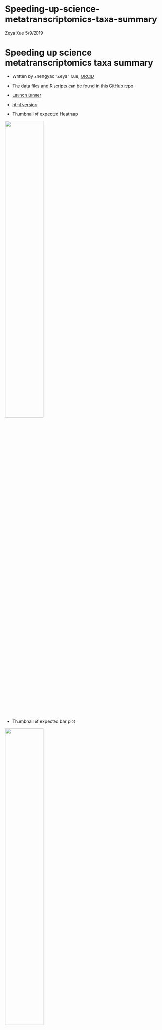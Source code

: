 Speeding-up-science-metatranscriptomics-taxa-summary
================
Zeya Xue
5/9/2019

Speeding up science metatranscriptomics taxa summary
====================================================

-   Written by Zhengyao "Zeya" Xue, [ORCID](https://orcid.org/0000-0002-4930-8212)
-   The data files and R scripts can be found in this [GitHub repo](https://github.com/zeyaxue/speeding-up-science-binder)
-   [Launch Binder](https://mybinder.org/v2/gh/zeyaxue/speeding-up-science-binder/master?urlpath=rstudio)
-   [html version](https://github.com/zeyaxue/speeding-up-science-binder/blob/master/taxa-summary.md)

-   Thumbnail of expected Heatmap

<img src="https://raw.githubusercontent.com/zeyaxue/speeding-up-science-binder/master/figs/taxa_heat_thumb.png" width="50%" />

-   Thumbnail of expected bar plot

<img src="https://raw.githubusercontent.com/zeyaxue/speeding-up-science-binder/master/figs/unnamed-chunk-8-1.png" width="50%" />

-   P.S. The demonstration shown here is using data from [this paper](https://aem.asm.org/content/84/1/e02026-17.short)

Introduction
------------

The starting point of the workflow is + A count table, normalized or not. Looks like this:

    ##      CDS_ID     Low_A    Low_B   High_A   High_B
    ## 1   CDS_100 10.980509 8.364332 28.15585 0.000000
    ## 2 CDS_10011  2.284764 1.522854 10.25240 0.000000
    ## 3 CDS_10013  9.833839 6.554506  0.00000 0.000000
    ## 4 CDS_10015  7.194288 2.501831  0.00000 0.000000
    ## 5 CDS_10016  0.000000 0.000000 44.98916 0.000000
    ## 6 CDS_10017 18.738610 6.516398  0.00000 7.725487

-   A annotation or taxonomy table

<!-- -->

    ##      CDS_ID KO_ID  Domain        Phylum           Class              Order
    ## 1  CDS_2383  <NA> Archaea Euryarchaeota    Methanococci    Methanococcales
    ## 2  CDS_4184  <NA> Archaea Euryarchaeota Methanomicrobia  Methanosarcinales
    ## 3  CDS_6601  <NA> Archaea Euryarchaeota Methanomicrobia  Methanosarcinales
    ## 4  CDS_6904  <NA> Archaea Euryarchaeota    Methanococci    Methanococcales
    ## 5  CDS_7927  <NA> Archaea Euryarchaeota    Halobacteria       Natrialbales
    ## 6 CDS_15355  <NA> Archaea Euryarchaeota Methanomicrobia Methanomicrobiales
    ##                  Family              Genus                     Species
    ## 1 Methanocaldococcaceae Methanocaldococcus Methanocaldococcus_infernus
    ## 2    Methanosarcinaceae     Methanosarcina      Methanosarcina_barkeri
    ## 3    Methanosarcinaceae     Methanosarcina      Methanosarcina_barkeri
    ## 4      Methanococcaceae      Methanococcus     Methanococcus_vannielii
    ## 5         Natrialbaceae      Haloterrigena      Haloterrigena_jeotgali
    ## 6   Methanomicrobiaceae     Methanolacinia  Methanolacinia_petrolearia

-   A sample metainfo table

<!-- -->

    ##   SampleID Place Group
    ## 1   High_A  High     A
    ## 2   High_B  High     B
    ## 3    Low_A   Low     A
    ## 4    Low_B   Low     B

Load packages and setting up
----------------------------

``` r
library(phyloseq);packageVersion("phyloseq")
```

    ## [1] '1.22.3'

``` r
library(DESeq2);packageVersion("DESeq2")
```

    ## [1] '1.18.1'

``` r
library(ggplot2)
library(reshape2)
library(superheat)
library(plyr)
library(dplyr)
library(RColorBrewer)
```

Import files to create phyloseq object
--------------------------------------

``` r
# The otu table slot of phyloseq object 
TabTPM <- read.table(file.path("example_data/sample_TPM.tsv"),
                     header = TRUE, sep = "\t")
row.names(TabTPM) <- TabTPM$CDS_ID
TabTPM <- TabTPM[,-1]
TabTPM <- as.matrix.data.frame(TabTPM)

# The tax table slot of phyloseq object
Tabanno <- read.table(file.path("example_data/sample_annotation_classifications.tsv"),
                      header = TRUE, sep = "\t", na.strings = "<NA>")
rownames(Tabanno) <- Tabanno$CDS_ID
Tabanno <- Tabanno[,c(-1,-2)] # remove CDS_ID and KOID
Tabanno <- as.matrix.data.frame(Tabanno)

# The sample data slot of phyloseq object
samdf <- read.csv(file.path("example_data/Samdf.csv"))
```

    ## Warning in read.table(file = file, header = header, sep = sep, quote =
    ## quote, : incomplete final line found by readTableHeader on 'example_data/
    ## Samdf.csv'

``` r
rownames(samdf) <- samdf$SampleID

ps <- phyloseq(otu_table(TabTPM, taxa_are_rows = TRUE), 
               tax_table(Tabanno), sample_data(samdf))
ps # 20000 taxa and 4 samples
```

    ## phyloseq-class experiment-level object
    ## otu_table()   OTU Table:         [ 20000 taxa and 4 samples ]
    ## sample_data() Sample Data:       [ 4 samples by 3 sample variables ]
    ## tax_table()   Taxonomy Table:    [ 20000 taxa by 7 taxonomic ranks ]

Optional taxonomy level clean up
--------------------------------

``` r
# Define function to get the deepest taxa assignment level
RECps <- function(ps) {
  TaxTab2 <- as.data.frame(ps@tax_table)
  
  list.s = as.character(TaxTab2$Species)
  list.g = as.character(TaxTab2$Genus)
  list.f = as.character(TaxTab2$Family)
  list.o = as.character(TaxTab2$Order)
  list.c = as.character(TaxTab2$Class)
  list.p = as.character(TaxTab2$Phylum)
  list.k = as.character(TaxTab2$Kingdom)
  list.d = as.character(TaxTab2$Domain)
  list.REC = character(length(as.character(TaxTab2$Domain)))
  
  for(i in 1:dim(TaxTab2)[1]){
    S = which(TaxTab2$Species[i] == "" | is.na(TaxTab2$Species[i]))
    G = which(TaxTab2$Genus[i] == "" | is.na(TaxTab2$Genus[i]))
    Fa = which(TaxTab2$Family[i] == "" | is.na(TaxTab2$Family[i]))
    O = which(TaxTab2$Order[i] == "" | is.na(TaxTab2$Order[i]))
    C = which(TaxTab2$Class[i] == "" | is.na(TaxTab2$Class[i]))
    P = which(TaxTab2$Phylum[i] == "" | is.na(TaxTab2$Phylum[i]))
    K = which(TaxTab2$Kingdom[i] == "" | is.na(TaxTab2$Kingdom[i]))
    D = which(TaxTab2$Domain[i] == "" | is.na(TaxTab2$Domain[i]))
    if(length(S) == 0){
      list.REC[i] <- list.s[i]
    } else if(length(G) == 0){
      list.REC[i] <- list.g[i]
    } else if(length(Fa) == 0){
      list.REC[i] <- list.f[i]
    } else if(length(O) == 0){
      list.REC[i] <- list.o[i]
    } else if(length(C) == 0){
      list.REC[i] <- list.c[i]
    } else if(length(P) == 0){
      list.REC[i] <- list.p[i]
    } else if(length(K) == 0){
      list.REC[i] <- list.k[i]
    } else if(length(D) == 0){
      list.REC[i] <- list.d[i]
    } else {
      list.REC[i] <- "meow"
    }
  }
  
  TaxTab2$REC <- list.REC
  TaxTab2$REC <- factor(TaxTab2$REC)
  phyloseq(otu_table(ps), sample_data(ps),
           TaxTab2 %>% as.matrix() %>% tax_table())
}

ps.REC <- RECps(ps)
ps.REC # 20000 taxa and 4 samples 
```

    ## phyloseq-class experiment-level object
    ## otu_table()   OTU Table:         [ 20000 taxa and 4 samples ]
    ## sample_data() Sample Data:       [ 4 samples by 3 sample variables ]
    ## tax_table()   Taxonomy Table:    [ 20000 taxa by 8 taxonomic ranks ]

Heat map
--------

``` r
# Clean up the taxonomy 
ps.REC.glom <- ps.REC %>% tax_glom(taxrank = "REC", NArm = FALSE)
# Run the next line if want relative abundance 
ps.REC.per <- ps.REC.glom %>% transform_sample_counts(function(x) x/sum(x) )  
taxa.df <- psmelt(ps.REC.per)  # melt ps object 
# aggregate for REC level plot
taxa.agg <- aggregate(Abundance ~ REC + SampleID,
                      data = taxa.df,
                      mean)
taxa.cast <- dcast(taxa.agg, REC ~ SampleID, mean, value.var = "Abundance")

# Define palette 
my_palette <- colorRampPalette(c("red", "yellow", "green"))(n = 299)
# defines the color breaks manually for a "skewed" color transition
col_breaks = c(seq(-1,0,length=100),      # for red
               seq(0.01,0.8,length=100),  # for yellow
               seq(0.81,1,length=100))    # for green

# only plot the top 30 most abundant taxa 
# need to change results from factor to numeric because of R
row.names(taxa.cast) <- taxa.cast$REC
taxa.cast <- taxa.cast[, -1]
indx <- sapply(taxa.cast, is.factor)
taxa.cast[indx] <- lapply(taxa.cast[indx], function(x) as.numeric(as.character(x))) 
taxa.cast30 <- cbind(taxa.cast, total = rowSums(taxa.cast)) #  need numeric values
taxa.cast30$taxa <- rownames(taxa.cast30)
taxa.cast30 <- head(arrange(taxa.cast30,desc(total)), n = 30)
```

    ## Warning: package 'bindrcpp' was built under R version 3.4.4

``` r
row.names(taxa.cast30) <- taxa.cast30$taxa
taxa.cast30 <- taxa.cast30[, -c(5,6)] # remove total and taxa name colums
  
superheat(taxa.cast30,
          # retain original order of rows/cols
          pretty.order.rows = TRUE,
          pretty.order.cols = TRUE,
          row.dendrogram = TRUE,
          col.dendrogram = TRUE,
          grid.hline = TRUE,
          row.title = "Annotation",
          column.title = "SampleID",
          left.label.text.size = 4,
          bottom.label.text.size = 5,
          left.label.size = 0.5,
          # change the grid color to white (more pretty on a dark background)
          grid.hline.col = "white",
          grid.vline.col = "white") 
```

![](figs/unnamed-chunk-9-1.png)

Stack bar plot
--------------

``` r
# Clean up the taxonomy 
ps.REC.glom <- ps.REC %>% tax_glom(taxrank = "REC", NArm = FALSE)
# Run the next line if want relative abundance 
ps.REC.per <- ps.REC.glom %>% transform_sample_counts(function(x) x/sum(x) )  
taxa.df <- psmelt(ps.REC.per)  # melt ps object 
# aggregate for REC level plot
taxa.agg <- aggregate(Abundance ~ REC + SampleID,
                      data = taxa.df,
                      mean)

# Get the names of the most abundant 15 taxa 
ps.Notop15 <- prune_taxa(names(sort(taxa_sums(ps.REC.per), TRUE)[16:nrow(ps.REC.per@tax_table)]), ps.REC.per)
taxa_names_filt <- ps.Notop15@tax_table[,8] %>% as.character() # 8 for REC level 
# convert REC colum to a character vector from a factor because R
taxa.agg$REC <- as.character(taxa.agg$REC)
# change the less abundant taxa names to "Other"
taxa.agg[taxa.agg$REC %in% taxa_names_filt,]$REC <- "Other"

# Set colors for plotting
mycol = colorRampPalette(brewer.pal(12, "Paired"))(16)

# Set levels of taxon for pretty plots 
## I do not know this beforehand, modified after 1st generating plot to know the 
## taxa names
taxa.agg$REC = factor(taxa.agg$REC, levels = c("Alteromonas_macleodii",
                                               "Anaerophaga_thermohalophila",
                                               "Aureispira_sp._CCB-QB1",
                                               "Bacteroides_fragilis",
                                               "Dyadobacter_alkalitolerans",
                                               "Escherichia_coli",
                                               "Haliscomenobacter_hydrossis",
                                               "Lacinutrix_himadriensis",
                                               "Lewinella_cohaerens",
                                               "Nitrosomonas_communis",
                                               "Phaeodactylibacter_xiamenensis",
                                               "Salinibacter_ruber",
                                               "Saprospira_grandis",
                                                "Synechococcus_sp._BL107",
                                                "Synechococcus_sp._CC9605",
                                                "Other"))

ggplot(taxa.agg, aes(x = SampleID, y = Abundance, fill = REC)) + 
  geom_bar(stat = "identity") +  #position = "fill" is for making the bar 100% 
  scale_fill_manual(values = mycol)+
  theme(axis.title.x = element_blank()) +   # Remove x axis title
  guides(fill = guide_legend(reverse = FALSE, keywidth = 1, keyheight = 1)) +
  ylab("Relative Abundance \n")
```

![](figs/unnamed-chunk-10-1.png)
